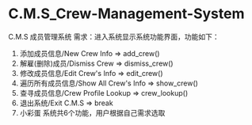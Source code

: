 # C.M.S_Crew-Management-System
C.M.S 成员管理系统
需求：进入系统显示系统功能界面，功能如下：
1. 添加成员信息/New Crew Info => add_crew()
2. 解雇(删除)成员/Dismiss Crew => dismiss_crew()
3. 修改成员信息/Edit Crew's Info => edit_crew()
4. 遍历所有成员信息/Show All Crew's Info => show_crew()
5. 查寻成员信息/Crew Profile Lookup => crew_lookup()
6. 退出系统/Exit C.M.S => break
7. 小彩蛋
系统共6个功能，用户根据自己需求选取
